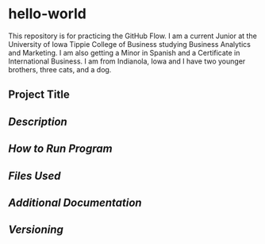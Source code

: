# hello-world
This repository is for practicing the GitHub Flow.
I am a current Junior at the University of Iowa Tippie College of Business studying Business Analytics and Marketing. I am also getting a Minor in Spanish and a Certificate in International Business. I am from Indianola, Iowa and I have two younger brothers, three cats, and a dog.

## __Project Title__

## _Description_

## _How to Run Program_

## _Files Used_

## _Additional Documentation_

## _Versioning_
